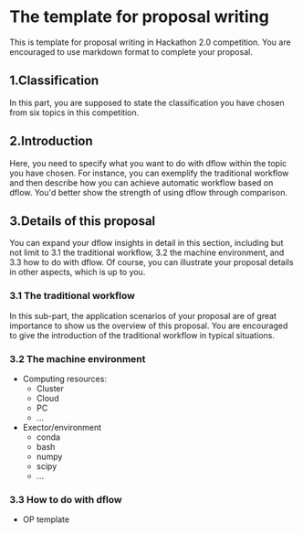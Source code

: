 # The template for proposal writing
This is template for proposal  writing in Hackathon 2.0 competition. You are encouraged to use markdown format to complete your proposal.

## 1.Classification
In this part, you are supposed to state the classification you have chosen from six topics in this competition. 

## 2.Introduction
Here, you need to specify what you want to do with dflow within the topic you have chosen. For instance, you can exemplify the traditional workflow and then describe how you can achieve automatic workflow based on dflow. You'd better show the strength of using dflow through comparison. 

## 3.Details of this proposal 
You can expand your dflow insights in detail in this section, including but not limit to 3.1 the traditional workflow, 3.2 the machine environment, and 3.3 how to do with dflow. Of course, you can illustrate your proposal details in other aspects, which is up to you.

### 3.1 The traditional workflow
In this sub-part, the application scenarios of your proposal are of great importance to show us the overview of this proposal. You are encouraged to give the introduction of the traditional workflow in typical situations.

### 3.2 The machine environment
- Computing resources: 
  - Cluster
  - Cloud
  - PC
  - ...
- Exector/environment
  - conda
  - bash
  - numpy
  - scipy
  - ...
### 3.3 How to do with dflow
- OP template